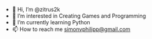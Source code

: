 - 👋 Hi, I’m @zitrus2k
- 👀 I’m interested in Creating Games and Programming
- 🌱 I’m currently learning Python
- 📫 How to reach me simonvphilipp@gmail.com

